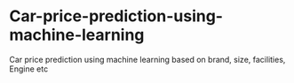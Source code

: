 # Car-price-prediction-using-machine-learning
Car price prediction using machine learning based on brand, size, facilities, Engine etc
